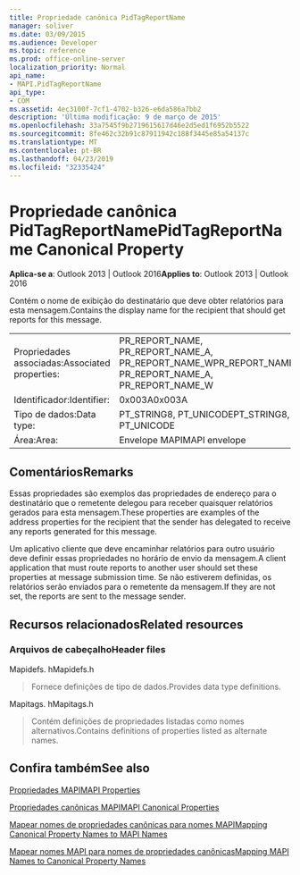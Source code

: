 ```yaml
---
title: Propriedade canônica PidTagReportName
manager: soliver
ms.date: 03/09/2015
ms.audience: Developer
ms.topic: reference
ms.prod: office-online-server
localization_priority: Normal
api_name:
- MAPI.PidTagReportName
api_type:
- COM
ms.assetid: 4ec3100f-7cf1-4702-b326-e6da586a7bb2
description: 'Última modificação: 9 de março de 2015'
ms.openlocfilehash: 33a7545f9b2719615617d46e2d5ed1f6952b5522
ms.sourcegitcommit: 8fe462c32b91c87911942c188f3445e85a54137c
ms.translationtype: MT
ms.contentlocale: pt-BR
ms.lasthandoff: 04/23/2019
ms.locfileid: "32335424"
---
```

# <a name="pidtagreportname-canonical-property"></a><span data-ttu-id="a2127-103">Propriedade canônica PidTagReportName</span><span class="sxs-lookup"><span data-stu-id="a2127-103">PidTagReportName Canonical Property</span></span>

  
  
<span data-ttu-id="a2127-104">**Aplica-se a**: Outlook 2013 | Outlook 2016</span><span class="sxs-lookup"><span data-stu-id="a2127-104">**Applies to**: Outlook 2013 | Outlook 2016</span></span> 
  
<span data-ttu-id="a2127-105">Contém o nome de exibição do destinatário que deve obter relatórios para esta mensagem.</span><span class="sxs-lookup"><span data-stu-id="a2127-105">Contains the display name for the recipient that should get reports for this message.</span></span>
  
|||
|:-----|:-----|
|<span data-ttu-id="a2127-106">Propriedades associadas:</span><span class="sxs-lookup"><span data-stu-id="a2127-106">Associated properties:</span></span>  <br/> |<span data-ttu-id="a2127-107">PR_REPORT_NAME, PR_REPORT_NAME_A, PR_REPORT_NAME_W</span><span class="sxs-lookup"><span data-stu-id="a2127-107">PR_REPORT_NAME, PR_REPORT_NAME_A, PR_REPORT_NAME_W</span></span>  <br/> |
|<span data-ttu-id="a2127-108">Identificador:</span><span class="sxs-lookup"><span data-stu-id="a2127-108">Identifier:</span></span>  <br/> |<span data-ttu-id="a2127-109">0x003A</span><span class="sxs-lookup"><span data-stu-id="a2127-109">0x003A</span></span>  <br/> |
|<span data-ttu-id="a2127-110">Tipo de dados:</span><span class="sxs-lookup"><span data-stu-id="a2127-110">Data type:</span></span>  <br/> |<span data-ttu-id="a2127-111">PT_STRING8, PT_UNICODE</span><span class="sxs-lookup"><span data-stu-id="a2127-111">PT_STRING8, PT_UNICODE</span></span>  <br/> |
|<span data-ttu-id="a2127-112">Área:</span><span class="sxs-lookup"><span data-stu-id="a2127-112">Area:</span></span>  <br/> |<span data-ttu-id="a2127-113">Envelope MAPI</span><span class="sxs-lookup"><span data-stu-id="a2127-113">MAPI envelope</span></span>  <br/> |
   
## <a name="remarks"></a><span data-ttu-id="a2127-114">Comentários</span><span class="sxs-lookup"><span data-stu-id="a2127-114">Remarks</span></span>

<span data-ttu-id="a2127-115">Essas propriedades são exemplos das propriedades de endereço para o destinatário que o remetente delegou para receber quaisquer relatórios gerados para esta mensagem.</span><span class="sxs-lookup"><span data-stu-id="a2127-115">These properties are examples of the address properties for the recipient that the sender has delegated to receive any reports generated for this message.</span></span>
  
<span data-ttu-id="a2127-116">Um aplicativo cliente que deve encaminhar relatórios para outro usuário deve definir essas propriedades no horário de envio da mensagem.</span><span class="sxs-lookup"><span data-stu-id="a2127-116">A client application that must route reports to another user should set these properties at message submission time.</span></span> <span data-ttu-id="a2127-117">Se não estiverem definidas, os relatórios serão enviados para o remetente da mensagem.</span><span class="sxs-lookup"><span data-stu-id="a2127-117">If they are not set, the reports are sent to the message sender.</span></span>
  
## <a name="related-resources"></a><span data-ttu-id="a2127-118">Recursos relacionados</span><span class="sxs-lookup"><span data-stu-id="a2127-118">Related resources</span></span>

### <a name="header-files"></a><span data-ttu-id="a2127-119">Arquivos de cabeçalho</span><span class="sxs-lookup"><span data-stu-id="a2127-119">Header files</span></span>

<span data-ttu-id="a2127-120">Mapidefs. h</span><span class="sxs-lookup"><span data-stu-id="a2127-120">Mapidefs.h</span></span>
  
> <span data-ttu-id="a2127-121">Fornece definições de tipo de dados.</span><span class="sxs-lookup"><span data-stu-id="a2127-121">Provides data type definitions.</span></span>
    
<span data-ttu-id="a2127-122">Mapitags. h</span><span class="sxs-lookup"><span data-stu-id="a2127-122">Mapitags.h</span></span>
  
> <span data-ttu-id="a2127-123">Contém definições de propriedades listadas como nomes alternativos.</span><span class="sxs-lookup"><span data-stu-id="a2127-123">Contains definitions of properties listed as alternate names.</span></span>
    
## <a name="see-also"></a><span data-ttu-id="a2127-124">Confira também</span><span class="sxs-lookup"><span data-stu-id="a2127-124">See also</span></span>



[<span data-ttu-id="a2127-125">Propriedades MAPI</span><span class="sxs-lookup"><span data-stu-id="a2127-125">MAPI Properties</span></span>](mapi-properties.md)
  
[<span data-ttu-id="a2127-126">Propriedades canônicas MAPI</span><span class="sxs-lookup"><span data-stu-id="a2127-126">MAPI Canonical Properties</span></span>](mapi-canonical-properties.md)
  
[<span data-ttu-id="a2127-127">Mapear nomes de propriedades canônicas para nomes MAPI</span><span class="sxs-lookup"><span data-stu-id="a2127-127">Mapping Canonical Property Names to MAPI Names</span></span>](mapping-canonical-property-names-to-mapi-names.md)
  
[<span data-ttu-id="a2127-128">Mapear nomes MAPI para nomes de propriedades canônicas</span><span class="sxs-lookup"><span data-stu-id="a2127-128">Mapping MAPI Names to Canonical Property Names</span></span>](mapping-mapi-names-to-canonical-property-names.md)

